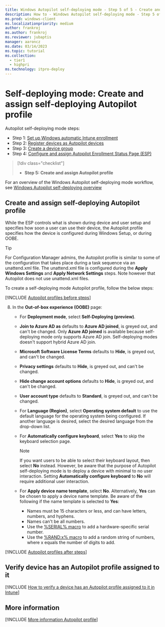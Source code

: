 ```yaml
---
title: Windows Autopilot self-deploying mode - Step 5 of 5 - Create and assign self-deploying mode Autopilot profile
description: How to - Windows Autopilot self-deploying mode - Step 5 of 5 - Create and assign self-deploying mode Autopilot profile.
ms.prod: windows-client
ms.localizationpriority: medium
author: frankroj
ms.author: frankroj
ms.reviewer: jubaptis
manager: aaroncz
ms.date: 03/14/2023
ms.topic: tutorial
ms.collection: 
  - tier1
  - highpri
ms.technology: itpro-deploy
---
```


# Self-deploying mode: Create and assign self-deploying Autopilot profile

Autopilot self-deploying mode steps:
- Step 1: [Set up Windows automatic Intune enrollment](self-deploying-automatic-enrollment.md)
- Step 2: [Register devices as Autopilot devices](self-deploying-register-device.md)
- Step 3: [Create a device group](self-deploying-device-group.md)
- Step 4: [Configure and assign Autopilot Enrollment Status Page (ESP)](self-deploying-esp.md)
> [!div class="checklist"]
> - **Step 5: Create and assign Autopilot profile**

For an overview of the Windows Autopilot self-deploying mode workflow, see [Windows Autopilot self-deploying overview](self-deploying-workflow.md)

## Create and assign self-deploying Autopilot profile

While the ESP controls what is shown during device and user setup and specifies how soon a user can use their device, the Autopilot profile specifies how the device is configured during Windows Setup, or during OOBE.

> [!TIP]
>
> For Configuration Manager admins, the Autopilot profile is similar to some of the configuration that takes place during a task sequence via an unattend.xml file. The unattend.xml file is configured during the **Apply Windows Settings** and **Apply Network Settings** steps. Note however that Autopilot does not use unattend.xml files.

To create a self-deploying mode Autopilot profile, follow the below steps:

[!INCLUDE [Autopilot profiles before steps](../includes/autopilot-profile-steps-before.md)]

8. In the **Out-of-box experience (OOBE)** page:

      - For **Deployment mode**, select **Self-Deploying (preview)**.

      - **Join to Azure AD as** defaults to **Azure AD joined**, is greyed out, and can't be changed. Only **Azure AD joined** is available because self-deploying mode only supports Azure AD join. Self-deploying modes doesn't support hybrid Azure AD join.

      - **Microsoft Software License Terms** defaults to **Hide**, is greyed out, and can't be changed.

      - **Privacy settings** defaults to **Hide**, is greyed out, and can't be changed.

      - **Hide change account options** defaults to **Hide**, is greyed out, and can't be changed.

      - **User account type**  defaults to **Standard**, is greyed out, and can't be changed.

      - For **Language (Region)**, select **Operating system default** to use the default language for the operating system being configured. If another language is desired, select the desired language from the drop-down list.

      - For **Automatically configure keyboard**, select **Yes** to skip the keyboard selection page.

        > [!NOTE]
        >
        > If you want users to be able to select their keyboard layout, then select **No** instead. However, be aware that the purpose of Autopilot self-deploying mode is to deploy a device with minimal to no user interaction. Setting **Automatically configure keyboard** to **No** will require additional user interaction.

      - For **Apply device name template**, select **No**. Alternatively, **Yes** can be chosen to apply a device name template. Be aware of the following if the name template is selected to **Yes**:

        - Names must be 15 characters or less, and can have letters, numbers, and hyphens.
        - Names can't be all numbers.
        - Use the [%SERIAL% macro](/windows/client-management/mdm/accounts-csp) to add a hardware-specific serial number.
        - Use the [%RAND:x% macro](/windows/client-management/mdm/accounts-csp) to add a random string of numbers, where x equals the number of digits to add.

[!INCLUDE [Autopilot profiles after steps](../includes/autopilot-profile-steps-after.md)]

## Verify device has an Autopilot profile assigned to it

[!INCLUDE [How to verify a device has an Autopilot profile assigned to it in Intune](../includes/verify-autopilot-profile-assignment.md)]

## More information

[!INCLUDE [More information Autopilot profile](../includes/more-info-autopilot-profile.md)]
